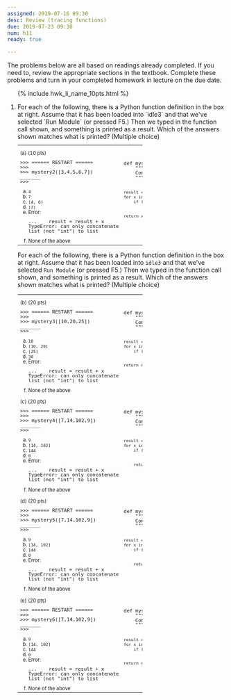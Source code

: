 ```yaml
---
assigned: 2019-07-16 09:30
desc: Review (tracing functions)
due: 2019-07-23 09:30
num: h11
ready: true

---
```



The problems below are all based on readings already completed.  If you need to, review the appropriate sections in the textbook. Complete these problems and turn in your completed homework in lecture on the due date.

<style>
table.outputTable { width: 60%;
/*background-color: yellow;*/
font-size: 80%;
line-height: 98%;
}
</style>


<ol>

{% include hwk_li_name_10pts.html %}

<li markdown="1"> For each of the following, there is a Python function definition in the box at right.  Assume that it has been loaded into `idle3` and that we've selected `Run Module` (or pressed F5.)    Then we typed in the function call shown, and something is printed as a result.  Which of the answers shown matches what is printed? (Multiple choice)

<table class="outputTable withLines">
<tr><td>
<p>(a) (10 pts)</p>
<pre>
&gt;&gt;&gt; ====== RESTART ======
&gt;&gt;&gt; 
&gt;&gt;&gt; mystery2([3,4,5,6,7])
_______
&gt;&gt;&gt; 
</pre>
<ol style="list-style-type:lower-alpha;">
<li><code>4</code></li>
<li><code>7</code></li>
<li><code>[4, 6]</code></li>
<li><code>[7]</code></li>
<li>Error: 
<pre>...    result = result + x
TypeError: can only concatenate
list (not "int") to list
</pre>
</li>
<li>None of the above</li>
</ol>

</td>
<td>
<pre>
def mystery2(aList):
    """
    Computes something from list.  What?
    """

    result = []
    for x in aList:
        if (x % 2 == 0):
            result = result + [x]

    return x
</pre>
</td>
</tr>

</table>

<div class="pagebreak">
</div>


For each of the following, there is a Python function definition in the box at right.  Assume that it has been loaded into `idle3` and that we've selected `Run Module` (or pressed F5.)    Then we typed in the function call shown, and something is printed as a result.  Which of the answers shown matches what is printed? (Multiple choice)


<table class="outputTable withLines">


<tr><td>
<p>(b) (20 pts)</p>
<pre>
&gt;&gt;&gt; ====== RESTART ======
&gt;&gt;&gt; 
&gt;&gt;&gt; mystery3([10,20,25])
_______
&gt;&gt;&gt; 
</pre>
<ol style="list-style-type:lower-alpha;">
<li><code>10</code></li>
<li><code>[10, 20]</code></li>
<li><code>[25]</code></li>
<li><code>30</code></li>
<li>Error: 
<pre>...    result = result + x
TypeError: can only concatenate
list (not "int") to list
</pre>
</li>
<li>None of the above</li>
</ol>

</td>
<td>
<pre>
def mystery3(aList):
    """
    Computes something from list.  What?
    """

    result = []
    for x in aList:
        if (x % 2 == 0):
            result = result + [x]

    return result
</pre>
</td>
</tr>

<tr><td>
<p>(c) (20 pts)</p>
<pre>
&gt;&gt;&gt; ====== RESTART ======
&gt;&gt;&gt; 
&gt;&gt;&gt; mystery4([7,14,102,9])
_______
&gt;&gt;&gt; 
</pre>
<ol style="list-style-type:lower-alpha;">
<li><code>9</code></li>
<li><code>[14, 102]</code></li>
<li><code>144</code></li>
<li><code>0</code></li>
<li>Error: 
<pre>...    result = result + x
TypeError: can only concatenate
list (not "int") to list
</pre>
</li>
<li>None of the above</li>
</ol>
</td>

<td>
<pre>
def mystery4(aList):
    """
    Computes something from list.  What?
    """

    result = []
    for x in aList:
        if (x % 2 == 0):
            result = result + [x]

        return result
</pre>
</td>
</tr>

<tr>
<td>
<p>(d) (20 pts)</p>
<pre>
&gt;&gt;&gt; ====== RESTART ======
&gt;&gt;&gt; 
&gt;&gt;&gt; mystery5([7,14,102,9])
_______
&gt;&gt;&gt; 
</pre>
<ol style="list-style-type:lower-alpha;">
<li><code>9</code></li>
<li><code>[14, 102]</code></li>
<li><code>144</code></li>
<li><code>0</code></li>
<li>Error: 
<pre>...    result = result + x
TypeError: can only concatenate
list (not "int") to list
</pre>
</li>
<li>None of the above</li>
</ol>

</td>
<td>
<pre>
def mystery5(aList):
    """
    Computes something from list.  What?
    """

    result = 0
    for x in aList:
        if (x % 2 == 0):
            result = result + 1

        return result
</pre>
</td>
</tr>


<tr>
<td>
<p>(e) (20 pts)</p>
<pre>
&gt;&gt;&gt; ====== RESTART ======
&gt;&gt;&gt; 
&gt;&gt;&gt; mystery6([7,14,102,9])
_______
&gt;&gt;&gt; 
</pre>
<ol style="list-style-type:lower-alpha;">
<li><code>9</code></li>
<li><code>[14, 102]</code></li>
<li><code>144</code></li>
<li><code>0</code></li>
<li>Error: 
<pre>...    result = result + x
TypeError: can only concatenate
list (not "int") to list
</pre>
</li>
<li>None of the above</li>
</ol>

</td>
<td>
<pre>
def mystery6(aList):
    """
    Computes something from list.  What?
    """

    result = 0
    for x in aList:
        if (x % 2 == 0):
            result = result + 1

    return result
</pre>
</td>
</tr>


</table>

</li>
</ol>

